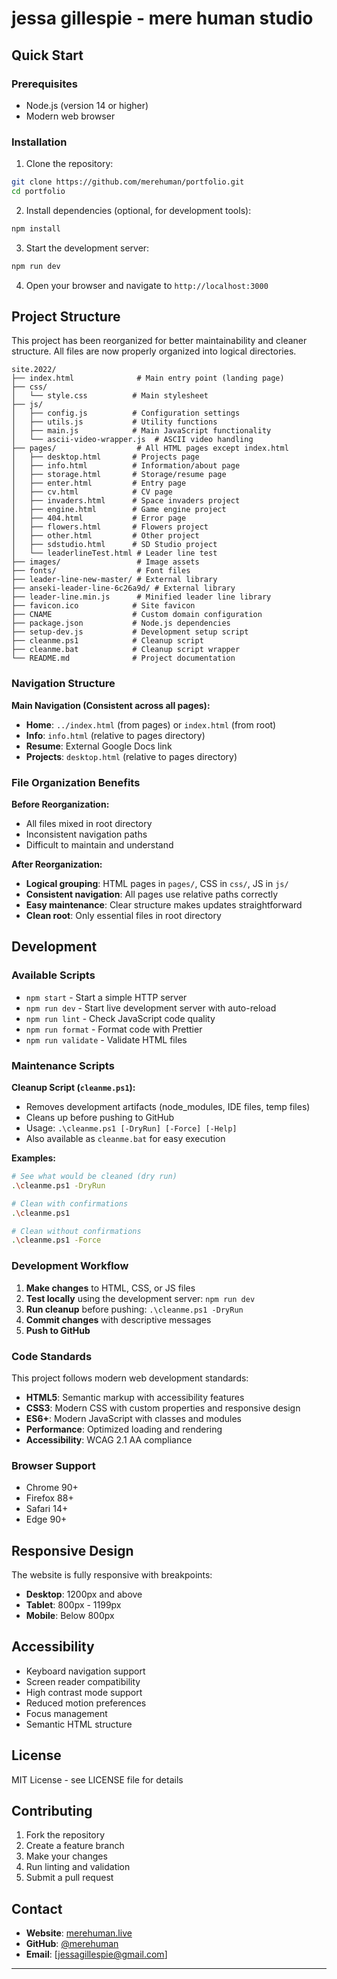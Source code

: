 # jessa gillespie - mere human studio

## Quick Start

### Prerequisites

- Node.js (version 14 or higher)
- Modern web browser

### Installation

1. Clone the repository:
```bash
git clone https://github.com/merehuman/portfolio.git
cd portfolio
```

2. Install dependencies (optional, for development tools):
```bash
npm install
```

3. Start the development server:
```bash
npm run dev
```

4. Open your browser and navigate to `http://localhost:3000`

## Project Structure

This project has been reorganized for better maintainability and cleaner structure. All files are now properly organized into logical directories.

```
site.2022/
├── index.html              # Main entry point (landing page)
├── css/
│   └── style.css          # Main stylesheet
├── js/
│   ├── config.js          # Configuration settings
│   ├── utils.js           # Utility functions
│   ├── main.js            # Main JavaScript functionality
│   └── ascii-video-wrapper.js  # ASCII video handling
├── pages/                  # All HTML pages except index.html
│   ├── desktop.html       # Projects page
│   ├── info.html          # Information/about page
│   ├── storage.html       # Storage/resume page
│   ├── enter.html         # Entry page
│   ├── cv.html            # CV page
│   ├── invaders.html      # Space invaders project
│   ├── engine.html        # Game engine project
│   ├── 404.html           # Error page
│   ├── flowers.html       # Flowers project
│   ├── other.html         # Other project
│   ├── sdstudio.html      # SD Studio project
│   └── leaderlineTest.html # Leader line test
├── images/                 # Image assets
├── fonts/                  # Font files
├── leader-line-new-master/ # External library
├── anseki-leader-line-6c26a9d/ # External library
├── leader-line.min.js      # Minified leader line library
├── favicon.ico            # Site favicon
├── CNAME                  # Custom domain configuration
├── package.json           # Node.js dependencies
├── setup-dev.js           # Development setup script
├── cleanme.ps1            # Cleanup script
├── cleanme.bat            # Cleanup script wrapper
└── README.md              # Project documentation
```

### Navigation Structure

**Main Navigation (Consistent across all pages):**
- **Home**: `../index.html` (from pages) or `index.html` (from root)
- **Info**: `info.html` (relative to pages directory)
- **Resume**: External Google Docs link
- **Projects**: `desktop.html` (relative to pages directory)

### File Organization Benefits

**Before Reorganization:**
- All files mixed in root directory
- Inconsistent navigation paths
- Difficult to maintain and understand

**After Reorganization:**
- **Logical grouping**: HTML pages in `pages/`, CSS in `css/`, JS in `js/`
- **Consistent navigation**: All pages use relative paths correctly
- **Easy maintenance**: Clear structure makes updates straightforward
- **Clean root**: Only essential files in root directory

## Development

### Available Scripts

- `npm start` - Start a simple HTTP server
- `npm run dev` - Start live development server with auto-reload
- `npm run lint` - Check JavaScript code quality
- `npm run format` - Format code with Prettier
- `npm run validate` - Validate HTML files

### Maintenance Scripts

**Cleanup Script (`cleanme.ps1`):**
- Removes development artifacts (node_modules, IDE files, temp files)
- Cleans up before pushing to GitHub
- Usage: `.\cleanme.ps1 [-DryRun] [-Force] [-Help]`
- Also available as `cleanme.bat` for easy execution

**Examples:**
```bash
# See what would be cleaned (dry run)
.\cleanme.ps1 -DryRun

# Clean with confirmations
.\cleanme.ps1

# Clean without confirmations
.\cleanme.ps1 -Force
```

### Development Workflow

1. **Make changes** to HTML, CSS, or JS files
2. **Test locally** using the development server: `npm run dev`
3. **Run cleanup** before pushing: `.\cleanme.ps1 -DryRun`
4. **Commit changes** with descriptive messages
5. **Push to GitHub**

### Code Standards

This project follows modern web development standards:

- **HTML5**: Semantic markup with accessibility features
- **CSS3**: Modern CSS with custom properties and responsive design
- **ES6+**: Modern JavaScript with classes and modules
- **Performance**: Optimized loading and rendering
- **Accessibility**: WCAG 2.1 AA compliance

### Browser Support

- Chrome 90+
- Firefox 88+
- Safari 14+
- Edge 90+

## Responsive Design

The website is fully responsive with breakpoints:
- **Desktop**: 1200px and above
- **Tablet**: 800px - 1199px
- **Mobile**: Below 800px

## Accessibility

- Keyboard navigation support
- Screen reader compatibility
- High contrast mode support
- Reduced motion preferences
- Focus management
- Semantic HTML structure

## License

MIT License - see LICENSE file for details

## Contributing

1. Fork the repository
2. Create a feature branch
3. Make your changes
4. Run linting and validation
5. Submit a pull request

## Contact

- **Website**: [merehuman.live](https://merehuman.live)
- **GitHub**: [@merehuman](https://github.com/merehuman)
- **Email**: [jessagillespie@gmail.com]

---